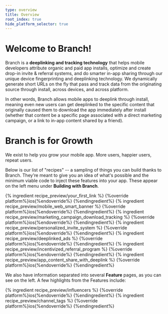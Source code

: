 ```yaml
---
type: overview
title: Overview
root_index: true
hide_platform_selector: true
---
```


# Welcome to Branch!

Branch is a **deeplinking and tracking technology** that helps mobile developers attribute organic and paid app installs, optimize and create drop-in invite & referral systems, and do smarter in-app sharing through our unique device fingerprinting and deeplinking technology. We dynamically generate short URLs on the fly that pass and track data from the originating source through install, across devices, and across platform. 

In other words, Branch allows mobile apps to deeplink through install, meaning even new users can get deeplinked to the specific content that originally caused them to download the app immediately after install (whether that content be a specific page associated with a direct marketing campaign, or a link to in-app content shared by a friend).


# Branch is for Growth

We exist to help you grow your mobile app. More users, happier users, repeat users. 

Below is our list of "recipes" -- a sampling of things you can build thanks to Branch. They're meant to give you an idea of what's possible and the minimum viable code to inject these features into your app. These appear on the left menu under **Building with Branch**.

{% ingredient recipe_preview/your_first_link %}
	{%override platform%}ios{%endoverride%}
{%endingredient%}
{% ingredient recipe_preview/mobile_web_smart_banner %}
	{%override platform%}ios{%endoverride%}
{%endingredient%}
{% ingredient recipe_preview/marketing_campaign_download_tracking %}
	{%override platform%}ios{%endoverride%}
{%endingredient%}
{% ingredient recipe_preview/personalized_invite_system %}
	{%override platform%}ios{%endoverride%}
{%endingredient%}
{% ingredient recipe_preview/deeplinked_ads %}
	{%override platform%}ios{%endoverride%}
{%endingredient%}
{% ingredient recipe_preview/incentivized_referral_program %}
	{%override platform%}ios{%endoverride%}
{%endingredient%}
{% ingredient recipe_preview/app_content_share_with_deeplink %}
	{%override platform%}ios{%endoverride%}
{%endingredient%}


We also have information separated into several **Feature** pages, as you can see on the left. A few highlights from the Features include:

{% ingredient recipe_preview/influencers %}
	{%override platform%}ios{%endoverride%}
{%endingredient%}
{% ingredient recipe_preview/channel_tags %}
	{%override platform%}ios{%endoverride%}
{%endingredient%}
